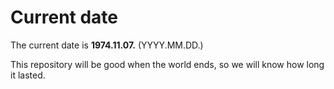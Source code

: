# Current date

The current date is **1974.11.07.** (YYYY.MM.DD.)

This repository will be good when the world ends, so we will know how long it lasted.